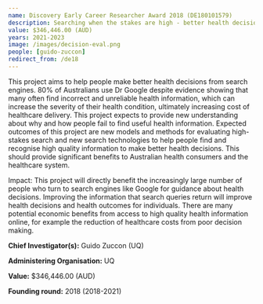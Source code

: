 ```yaml
---
name: Discovery Early Career Researcher Award 2018 (DE180101579)
description: Searching when the stakes are high - better health decisions from Dr Google
value: $346,446.00 (AUD)
years: 2021-2023
image: /images/decision-eval.png
people: [guido-zuccon]
redirect_from: /de18
---
```


This project aims to help people make better health decisions from search engines. 80% of Australians use Dr Google despite evidence showing that many often find incorrect and unreliable health information, which can increase the severity of their health condition, ultimately increasing cost of healthcare delivery. This project expects to provide new understanding about why and how people fail to find useful health information. Expected outcomes of this project are new models and methods for evaluating high-stakes search and new search technologies to help people find and recognise high quality information to make better health decisions. This should provide significant benefits to Australian health consumers and the healthcare system.

Impact: This project will directly benefit the increasingly large number of people who turn to search engines like Google for guidance about health decisions. Improving the information that search queries return will improve health decisions and health outcomes for individuals. There are many potential economic benefits from access to high quality health information online, for example the reduction of healthcare costs from poor decision making.

**Chief Investigator(s):** Guido Zuccon (UQ)

**Administering Organisation:** UQ

**Value:** $346,446.00 (AUD)

**Founding round:** 2018 (2018-2021)

